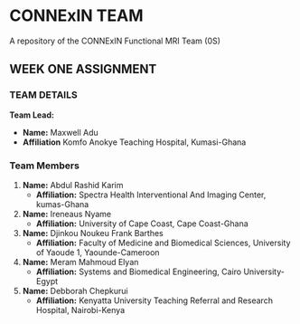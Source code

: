 # CONNExIN TEAM
A repository of the CONNExIN Functional MRI Team (0S)

## WEEK ONE ASSIGNMENT
### TEAM DETAILS 
**Team Lead:**
- **Name:** Maxwell Adu
- **Affiliation** Komfo Anokye Teaching Hospital, Kumasi-Ghana 

### Team Members 
1. **Name:** Abdul Rashid Karim
    - **Affiliation:** Spectra Health Interventional And Imaging Center, kumas-Ghana
3. **Name:** Ireneaus Nyame 
    - **Affiliation:** University of Cape Coast, Cape Coast-Ghana
4. **Name:** Djinkou Noukeu Frank Barthes
    - **Affiliation:** Faculty of Medicine and Biomedical Sciences, University of Yaoude 1, Yaounde-Cameroon 
5. **Name:** Meram Mahmoud Elyan 
    - **Affiliation:** Systems and Biomedical Engineering, Cairo University-Egypt
6. **Name:** Debborah Chepkurui
    - **Affiliation:** Kenyatta University Teaching Referral and Research Hospital, Nairobi-Kenya 

